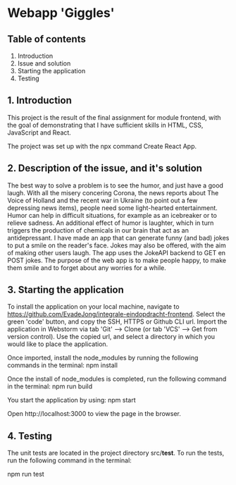 # Webapp 'Giggles'

## Table of contents
1. Introduction
2. Issue and solution
3. Starting the application
4. Testing


## 1. Introduction
   This project is the result of the final assignment for module frontend, 
   with the goal of demonstrating that I have sufficient skills in HTML, CSS, JavaScript and React.

   The project was set up with the npx command Create React App.

## 2. Description of the issue, and it's solution
   The best way to solve a problem is to see the humor, and just have a good laugh.
   With all the misery concering Corona, the news reports about The Voice of Holland and the recent 
   war in Ukraine (to point out a few depressing news items), people need some light-hearted entertainment.
   Humor can help in difficult situations, for example as an icebreaker or to relieve sadness. 
   An additional effect of humor is laughter, which in turn triggers the production of chemicals in our brain that act as an antidepressant.
   I have made an app that can generate funny (and bad) jokes to put a smile on the reader's face. 
   Jokes may also be offered, with the aim of making other users laugh. 
   The app uses the JokeAPI backend to GET en POST jokes.
   The purpose of the web app is to make people happy, to make them smile and to forget about any worries for a while.

## 3. Starting the application
   To install the application on your local machine, navigate to https://github.com/EvadeJong/integrale-eindopdracht-frontend.
   Select the green 'code' button, and copy the SSH, HTTPS or Github CLI url.
   Import the application in Webstorm via tab 'Git' --> Clone (or tab 'VCS' --> Get from version control). 
   Use the copied url, and select a directory in which you would like to place the application.

   Once imported, install the node_modules by running the following commands in the terminal:
   npm install

   Once the install of  node_modules is completed, run the following command in the terminal:
   npm run build

   You start the application by using:
   npm start

   Open http://localhost:3000 to view the page in the browser.

## 4. Testing
The unit tests are located in the project directory src/__test__.
To run the tests, run the following command in the terminal:

npm run test